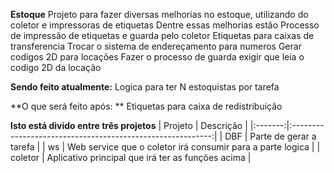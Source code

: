 **Estoque**
Projeto para fazer diversas melhorias no estoque, utilizando do coletor e impressoras de etiquetas
Dentre essas melhorias estão
Processo de impressão de etiquetas e guarda pelo coletor
Etiquetas para caixas de transferencia
Trocar o sistema de endereçamento para numeros
Gerar codigos 2D para locações
Fazer o processo de guarda exigir que leia o codigo 2D da locação

**Sendo feito atualmente:**
Logica para ter N estoquistas por tarefa

**O que será feito após: **
Etiquetas para caixa de redistribuição

**Isto está divido entre três projetos**
| Projeto |                          Descrição                         |
|:-------:|:----------------------------------------------------------:|
|   DBF   |                   Parte de gerar a tarefa                  |
|    ws   | Web service que o coletor irá consumir para a parte logica |
| coletor |      Aplicativo principal que irá ter as funções acima     |